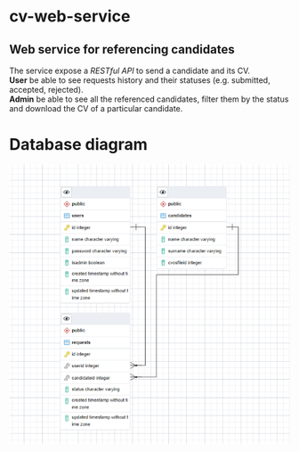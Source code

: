 # cv-web-service
## Web service for referencing candidates  
The service expose a *RESTful API*
to send a candidate and its CV.  
**User** be able to see requests history and
their statuses (e.g. submitted, accepted, rejected).  
**Admin** be able to see all the
referenced candidates, filter them by the status and download the CV of a particular candidate.

# Database diagram

![Database diagram](docs/diagram.png)
